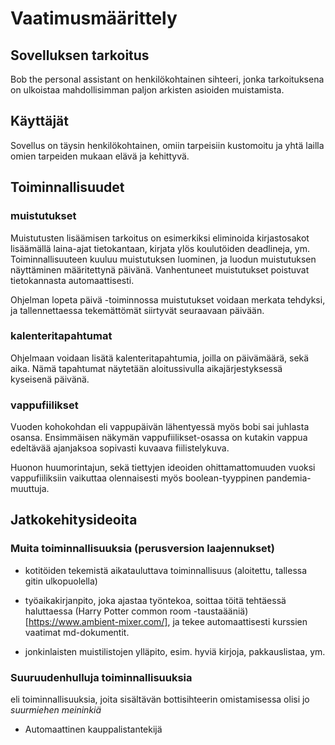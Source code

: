 # Vaatimusmäärittely

## Sovelluksen tarkoitus

Bob the personal assistant on henkilökohtainen sihteeri, jonka tarkoituksena on ulkoistaa mahdollisimman paljon arkisten asioiden muistamista.

## Käyttäjät

Sovellus on täysin henkilökohtainen, omiin tarpeisiin kustomoitu ja yhtä lailla omien tarpeiden mukaan elävä ja kehittyvä.

## Toiminnallisuudet

### muistutukset

Muistutusten lisäämisen tarkoitus on esimerkiksi eliminoida kirjastosakot lisäämällä laina-ajat tietokantaan, kirjata ylös koulutöiden deadlineja, ym. Toiminnallisuuteen kuuluu muistutuksen luominen, ja luodun muistutuksen näyttäminen määritettynä päivänä. Vanhentuneet muistutukset poistuvat tietokannasta automaattisesti.

Ohjelman lopeta päivä -toiminnossa muistutukset voidaan merkata tehdyksi, ja tallennettaessa tekemättömät siirtyvät seuraavaan päivään.

### kalenteritapahtumat

Ohjelmaan voidaan lisätä kalenteritapahtumia, joilla on päivämäärä, sekä aika. Nämä tapahtumat näytetään aloitussivulla aikajärjestyksessä kyseisenä päivänä.

### vappufiilikset

Vuoden kohokohdan eli vappupäivän lähentyessä myös bobi sai juhlasta osansa. Ensimmäisen näkymän vappufiilikset-osassa on kutakin vappua edeltävää ajanjaksoa sopivasti kuvaava fiilistelykuva.

Huonon huumorintajun, sekä tiettyjen ideoiden ohittamattomuuden vuoksi vappufiiliksiin vaikuttaa olennaisesti myös boolean-tyyppinen pandemia-muuttuja.

## Jatkokehitysideoita

 ### Muita toiminnallisuuksia (perusversion laajennukset)

 * kotitöiden tekemistä aikatauluttava toiminnallisuus (aloitettu, tallessa gitin ulkopuolella)

 * työaikakirjanpito, joka ajastaa työntekoa, soittaa töitä tehtäessä haluttaessa (Harry Potter common room -taustaääniä)[https://www.ambient-mixer.com/], ja tekee automaattisesti kurssien vaatimat md-dokumentit.
 
 * jonkinlaisten muistilistojen ylläpito, esim. hyviä kirjoja, pakkauslistaa, ym.

### Suuruudenhulluja toiminnallisuuksia

eli toiminnallisuuksia, joita sisältävän bottisihteerin omistamisessa olisi jo *suurmiehen meininkiä*

* Automaattinen kauppalistantekijä
